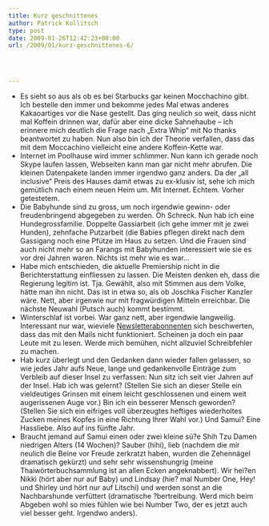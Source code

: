```yaml
---
title: Kurz geschnittenes
author: Patrick Kollitsch
type: post
date: 2009-01-26T12:42:23+00:00
url: /2009/01/kurz-geschnittenes-6/




---
```

  * Es sieht so aus als ob es bei Starbucks gar keinen Mocchachino gibt. Ich bestelle den immer und bekomme jedes Mal etwas anderes Kakaoartiges vor die Nase gestellt. Das ging neulich so weit, dass nicht mal Koffein drinnen war, dafür aber eine dicke Sahnehaube &#8211; ich erinnere mich deutlich die Frage nach &#8222;Extra Whip&#8220; mit No thanks beantwortet zu haben. Nun also bin ich der Theorie verfallen, dass das mit dem Moccachino vielleicht eine andere Koffein-Kette war.
  * Internet im Poolhause wird immer schlimmer. Nun kann ich gerade noch Skype laufen lassen, Webseiten kann man gar nicht mehr abrufen. Die kleinen Datenpakete landen immer irgendwo ganz anders. Da der &#8222;all inclusive&#8220; Preis des Hauses damit etwas zu ex-klusiv ist, sehe ich mich gemütlich nach einem neuen Heim um. Mit Internet. Echtem. Vorher getestetem.
  * Die Babyhunde sind zu gross, um noch irgendwie gewinn- oder freudenbringend abgegeben zu werden. Oh Schreck. Nun hab ich eine Hundegrossfamilie. Doppelte Gassiarbeit (ich gehe immer mit je zwei Hunden), zehnfache Putzarbeit (die Babies pflegen direkt nach dem Gassigang noch eine Pfütze im Haus zu setzen. Und die Frauen sind auch nicht mehr so an Farangs mit Babyhunden interessiert wie sie es vor drei Jahren waren. Nichts ist mehr wie es war&#8230;
  * Habe mich entschieden, die aktuelle Premiership nicht in die Berichterstattung einfliessen zu lassen. Die Meisten denken eh, dass die Regierung legitim ist. Tja. Gewählt, also mit Stimmen aus dem Volke, hätte man ihn nicht. Das ist in etwa so, als ob Joschka Fischer Kanzler wäre. Nett, aber irgenwie nur mit fragwürdigen Mitteln erreichbar. Die nächste Neuwahl (Putsch auch) kommt bestimmt.
  * Winterschlaf ist vorbei. War ganz nett, aber irgendwie langweilig. Interessant nur war, wieviele [Newsletterabonnenten][1] sich beschwerten, dass das mit den Mails nicht funktioniert. Scheinen ja doch ein paar Leute mit zu lesen. Werde mich bemühen, nicht allzuviel Schreibfehler zu machen.
  * Hab kurz überlegt und den Gedanken dann wieder fallen gelassen, so wie jedes Jahr aufs Neue, lange und gedankenvolle Einträge zum Verbleib auf dieser Insel zu verfassen: Nun sitz ich seit vier Jahren auf der Insel. Hab ich was gelernt? (Stellen Sie sich an dieser Stelle ein vieldeutiges Grinsen mit einem leicht geschlossenen und einem weit augerissenen Auge vor.) Bin ich ein besserer Mensch geworden? (Stellen Sie sich ein eifriges voll überzeugtes heftiges wiederholtes Zucken meines Kopfes in eine Richtung Ihrer Wahl vor.) Und Samui? Eine Hassliebe. Also auf ins fünfte Jahr.
  * Braucht jemand auf Samui einen oder zwei kleine sü?e Shih Tzu Damen niedrigen Alters (14 Wochen)? Sauber (hihi), lieb (nachdem die mir neulich die Beine vor Freude zerkratzt haben, wurden die Zehennägel dramatisch gekürzt) und sehr sehr wissenshungrig (meine Thaiwörterbuchsammlung ist an allen Ecken angeknabbert). Wir hei?en Nikki (hört aber nur auf Baby) und Lindsay (hie? mal Number One, Hey! und Shirley und hört nur auf Litschi) und werden sonst an die Nachbarshunde verfüttert (dramatische ?bertreibung. Werd mich beim Abgeben wohl so mies fühlen wie bei Number Two, der es jetzt auch viel besser geht. Irgendwo anders).

 [1]: /abonnieren/
